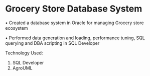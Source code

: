# Grocery Store Database System 

•	Created a database system in Oracle for managing Grocery store ecosystem

•	Performed data generation and loading, performance tuning, SQL querying and DBA scripting in SQL Developer


Technology Used: 
1. SQL Developer
2. AgroUML
